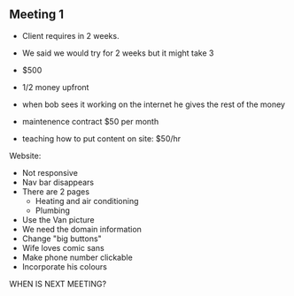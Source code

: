 
## Meeting 1

- Client requires in 2 weeks. 

- We said we would try for 2 weeks but it might take 3
 
- $500

- 1/2 money upfront

- when bob sees it working on the internet he gives the rest of the money

- maintenence contract $50 per month

- teaching how to put content on site: $50/hr

Website:
- Not responsive
- Nav bar disappears
- There are 2 pages
     - Heating and air conditioning
     - Plumbing
- Use the Van picture
- We need the domain information
- Change "big buttons"
- Wife loves comic sans
- Make phone number clickable
- Incorporate his colours

WHEN IS NEXT MEETING?
